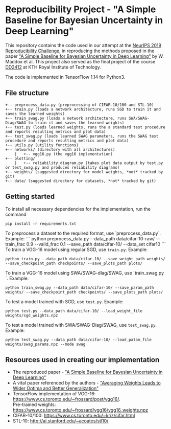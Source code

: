 # Reproducibility Project - "A Simple Baseline for Bayesian Uncertainty in Deep Learning"
This repository contains the code used in our attempt at the [NeurIPS 2019 Reproducibility Challenge](https://reproducibility-challenge.github.io/neurips2019/), in reproducing the methods proposed in the paper ["A Simple Baseline for Bayesian Uncertainty in Deep Learning"](https://arxiv.org/pdf/1902.02476.pdf) by W. Maddox et al. This project also served as the final project of the course [DD2412](https://www.kth.se/student/kurser/kurs/DD2412?l=en) at KTH Royal Institute of Technology.

The code is implemented in TensorFlow 1.14 for Python3.


## File structure
```
+-- preprocess_data.py (preprocessing of CIFAR-10/100 and STL-10)
+-- train.py (loads a network architecture, runs SGD to train it and saves the learned weights)
+-- train_swag.py (loads a network architecture, runs SWA/SWAG-Diag/SWAG to train it and saves the learned weights)
+-- test.py (loads learned weights, runs the a standard test procedure and reports resulting metrics and plot data)
+-- test_swag,py (loads learned SWAG parameters, runs the SWAG test procedure and reports resulting metrics and plot data)
+-- utils.py (utility functions)
+-- networks/ (directory with all architectures)
    |   +-- vgg16.py (the vgg16 implementation)
+-- plotting/
    |   +-- reliability_diagram.py (takes plot data output by test.py or test_swag.py and produces reliability diagrams)
+-- weights/ (suggested directory for model weights, *not* tracked by git)
+-- data/ (suggested directory for datasets, *not* tracked by git)
```

## Getting started
To install all necessary dependencies for the implementation, run the command
```
pip install -r requirements.txt
```
To preprocess a dataset to the required format, use ´preprocess_data.py´. Example:
´´´
python preprocess_data.py --data_path data/cifar-10-raw/ --train_frac 0.9 --valid_frac 0.1 --save_path data/cifar-10/ --data_set cifar10
´´´
To train a VGG-16 model using regular SGD, use `train.py`. Example:
```
python train.py --data_path data/cifar-10/ --save_weight_path weights/ --save_checkpoint_path checkpoints/ --save_plots_path plots/
```
To train a VGG-16 model using SWA/SWAG-dIag/SWAG, use ´train_swag.py´. Example:
```
python train_swag.py --data_path data/cifar-10/ --save_param_path weights/ --save_checkpoint_path checkpoints/ --save_plots_path plots/
```
To test a model trained with SGD, use `test.py`. Example:
```
python test.py --data_path data/cifar-10/ --load_weight_file weights/sgd_weights.npz
```
To test a model trained with SWA/SWAG-Diag/SWAG, use `test_swag.py`. Example:
```
python test_swag.py --data_path data/cifar-10/ --load_patam_file weights/swag_params.npz --mode swag
```

## Resources used in creating our implementation
* The reproduced paper - ["A Simple Baseline for Bayesian Uncertainty in Deep Learning"](https://arxiv.org/pdf/1902.02476.pdf)   
* A vital paper referenced by the authors - ["Averaging Weights Leads to Wider Optima and Better Generalization"](https://arxiv.org/pdf/1803.05407.pdf)
* TensorFlow implementation of VGG-16: https://www.cs.toronto.edu/~frossard/post/vgg16/.   
Pre-trained weights: https://www.cs.toronto.edu/~frossard/vgg16/vgg16_weights.npz
* CIFAR-10/100: https://www.cs.toronto.edu/~kriz/cifar.html   
* STL-10: http://ai.stanford.edu/~acoates/stl10/
